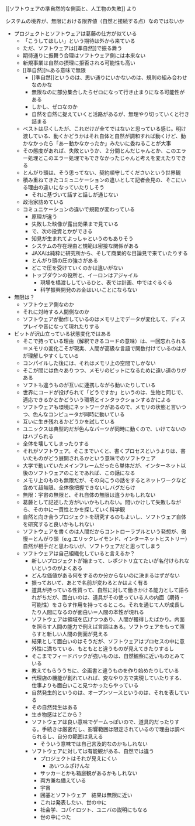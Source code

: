 [[ソフトウェアの準自然的な側面と、人工物の失敗]] より
 
 システムの境界が、無限における限界値（自然と接続する点）なのではないか
* プロジェクトとソフトウェアは葛藤の仕方が似ている
	* 「こうしてほしい」という期待は外から来ている
	* ただ、ソフトウェアは[[準自然]]で振る舞う
	* 期待通りに振舞う合理はソフトウェア側には本来ない
	* 新規事業は自然の摂理に拒否される可能性も高い
	* [[準自然]]≒ある意味で無限
		* [[準自然]]というのは、思い通りにいかないのは、規則の組み合わせなのかな
		* 無限なのに部分集合したらゼロになって行き止まりになる可能性がある
		* しかし、ゼロなのか
		* 自然を自然に捉えていくと活路があるが、無理やり切っていくと行き詰まる
	* ベストは尽くしたが、これだけが全てではないと思っている感じ。明け渡している、動くかどうかはそれ自体と自然が調和すれば動くけど、動かなかったら「あー動かなかったか」みたいに委ねることが大事
	* その態度があれば、失敗というか、２分間とんだじゃんとか、このエラー処理とこのエラー処理でもできなかったじゃんと考えを変えたりできる
	* とんがり頭は、そう思ってない、契約順守してくださいという世界観
	* 積み重ねてきたコミュニケーションの違いとして記者会見の、そこにいる理由の違いになっていたりしそう
		* それに基づいて話すと話しが通じない
	* 政治家詰めている
	* コミュニケーションの違いで規範が変わっている
		* 原理が違う
		* 失敗した映像が露出効果まで見ている
		* で、次の投資とかができる
		* 知見が生まれてよっしゃというのもありそう
		* システムの存在理由と規範は密接な関係がある
		* JAXAは純粋に研究所から、そして商業的な目論見で来ていたりする
		* とんがり頭の圧の強さがある
		* どこで圧を受けていくのかは違いがない
		* トップダウンの役所と、イーロンはアジャイル
			* 現場を橋渡ししているひと、表では計画、中ではぐるぐる
			* 科学振興開発のお金はいいことにならない
* 無限は？
	* ソフトウェア側なのか
	* それに対峙する人間側なのか
	* ソフトウェアが動作しているのはメモリ上でデータが変化して、ディスプレイや音になって現れたりする
* ビットが沢山立っている状態変化ではある
	* そこで持っている理由（解釈できるコードの意味）は、一回忘れられる＝メモリの変化こそが現実、人間が高級な言語で関数付けているのは人が理解しやすくしている
	* コンパイルした後には、それはメモリ上の空間でしかない
	* そこが間には色々ありつつ、メモリのビットになるために遠い道のりがある
	* ソフトも違うものが互いに連携しながら動いたりしている
	* 世界にコードが投げられて「どうですか」というのは、生物と同じで、適応できるかとかどういう環境とインタラクションするかによる
	* ソフトウェアも環境にネットワークがあるので、メモリの状態と言いつつ、色んなコンピュータが同時に動いている
	* 互いに生き残れるかどうかを試している
	* ユニックスは典型的だが色んなパーツが同時に動くので、いけてないのはハブられる
	* 全体を壊してしまったりする
	* それがソフトウェア。そこまでいくと、書くプロセスというよりは、書いたものがどう展開されるかという意味でのソフトウェア
	* 大学で動いていたメインフレームだったら単体だが、インターネット以後のソフトウェアのことであれば、この話になる
	* メモリ上のものも無限だが、その向こうの話をするとネットワークなど含めて超無限、全体像把握できないしバグだらけ
	* 無限：宇宙の無限と、それ自体の無限は違うかもしれない
	* 葛藤として記述した方がいいかもしれない。問いかけして失敗しながら、その中に一貫性とかを探していく科学観
	* 自然と向き合うプロジェクトを研究するのもよいし、ソフトウェア自体を研究すると良いかもしれない
	* ソフトウェアを書くのは人間だからコントローラブルという発想が、傲慢＝とんがり頭（e.g.エリックレイモンド、インターネットヒストリー）自然が相手だと思わないが、ソフトウェアだと思ってしまう
	* ソフトウェアは自己組織化していると言えるか？
		* 新しいプロジェクトが始まって、レポジトリ立てたいが名付けられないというのがよくある
		* どんな価値がある何をするのか分からないのに決まるはずがない
		* 振っておいて、あとで名前が変わるとかはよく有る
		* 道具が持っている性質って、自然に対して働きかける能力として語られがちだが、面白いのは、道具がその使っている人の内面（期待・可能性）をさらす作用を持ってるところ。それを通じて人が成長したり人間になるのが面白い＝人間の本性が現れる
		* ソフトウェアは領域を広げつつあり、人間が獲得したばかり。内面を照らす人間の能力で例えば言語はある。ソフトウェアをもって照らすと新しい人間の側面が見える
		* 結果として面白いのはそうだが、ソフトウェアはプロセスの中に意外性に満ちている、もともとと違うものが見えてきたりするし
		* そこまでフィードバックが強いものは、自然観察に近いものとみている
		* 教えてもらううちに、企画書と違うものを作り始めたりしている
		* 代理店の機能が創れていれば、変なやり方で実現していたりする、仕事よりも面白いこと見つかったらやっている
		* 自然発生的というのは、オープンソースというのは、それを表している
		* その自然発生はある
		* 生き物感はどこから？
		* ソフトウェアは良い意味でゲームっぽいので、道具的だったりする。手続きは厳密だし、影響範囲は限定されているので理由は調べられるし、自分の範囲は見える
			* そういう意味では自己言及的なのかもしれない
		* ソフトウェアに対しては有能観がある、自然では違う
			* プロジェクトはそれが見えにくい
				* あいつふざけんな
			* サッカーとかも箱庭観があるかもしれない
			* 両方兼ね備えている
			* 宇宙
			* 囲碁とソフトウェア　結果は無限に近い
			* これは発表したい、世の中に
			* 社会学、コパイロツト、ユニバの説明にもなる
			* 世の中につた